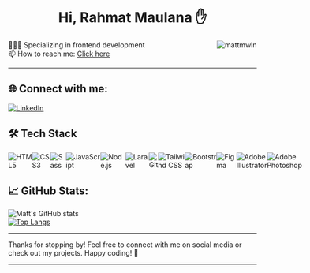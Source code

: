 <h1 align="center">Hi, Rahmat Maulana ✋</h1>

<p>
<img align="right" src="https://komarev.com/ghpvc/?username=mattmwln&color=blue&style=flat-square&label=Profile+Views&background=CCCCCC" alt="mattmwln" />
🧑🏻‍💻 Specializing in frontend development </h1> <br>
📫 How to reach me: <a href="https://mailto:maulanaaa.rahmat@gmail.com">Click here</a></h1>
</p>
<hr>

<h2>🌐 Connect with me: </h2>
<a href="https://www.linkedin.com/in/mattmwln" target="_blank">
     <img src="https://img.shields.io/badge/-Linkedin-0077B5?style=flat&logo=Linkedin" alt="LinkedIn" />
</a>

## 🛠️ Tech Stack
<div style="display: flex;">
    <img src="https://img.shields.io/badge/HTML5-E34F26?style=for-the-badge&logo=html5&logoColor=white" alt="HTML5" />
    <img src="https://img.shields.io/badge/CSS3-1572B6?style=for-the-badge&logo=css3&logoColor=white" alt="CSS3" />
    <img src="https://img.shields.io/badge/Sass-CC6699?style=for-the-badge&logo=sass&logoColor=white" alt="Sass" />
    <img src="https://img.shields.io/badge/JavaScript-F7DF1E?style=for-the-badge&logo=javascript&logoColor=black" alt="JavaScript" />
    <img src="https://img.shields.io/badge/Node.js-43853D?style=for-the-badge&logo=node.js&logoColor=white" alt="Node.js" />
    <img src="https://img.shields.io/badge/Laravel-FF2D20?style=for-the-badge&logo=laravel&logoColor=white" alt="Laravel" />
    <img src="https://img.shields.io/badge/Git-F05032?style=for-the-badge&logo=git&logoColor=white" alt="Git" />
    <img src="https://img.shields.io/badge/Tailwind_CSS-38B2AC?style=for-the-badge&logo=tailwind-css&logoColor=white" alt="Tailwind CSS" />
    <img src="https://img.shields.io/badge/Bootstrap-563D7C?style=for-the-badge&logo=bootstrap&logoColor=white" alt="Bootstrap" />
    <img src="https://img.shields.io/badge/Figma-F24E1E?style=for-the-badge&logo=figma&logoColor=white" alt="Figma" />
    <img src="https://img.shields.io/badge/Adobe%20Illustrator-FF9A00?style=for-the-badge&logo=adobe%20illustrator&logoColor=white" alt="Adobe Illustrator" />
    <img src="https://img.shields.io/badge/Adobe%20Photoshop-31A8FF?style=for-the-badge&logo=adobe%20photoshop&logoColor=white" alt="Adobe Photoshop"  />
  </div>
</div>

## 📈 GitHub Stats:
![Matt's GitHub stats](https://github-readme-stats.vercel.app/api?username=mattmwln&show_icons=true&theme=radical)<br>
[![Top Langs](https://github-readme-stats.vercel.app/api/top-langs/?username=mattmwln&layout=compact&theme=radical)](https://github.com/mattmwln)



<hr>Thanks for stopping by! Feel free to connect with me on social media or check out my projects. Happy coding! 🚀<hr/>
